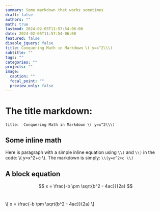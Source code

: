 ```yaml
---
summary: Some markdown that works sometimes
draft: false
authors: ""
math: true
lastmod: 2024-02-05T11:57:54-06:00
date: 2024-02-05T11:57:54-06:00
featured: false
disable_jquery: false
title: Conquering Math in Markdown \( y=x^2\\\)
subtitle: ""
tags: ""
categories: ""
projects: ""
image:
  caption: ""
  focal_point: ""
  preview_only: false
---
```


# The title markdown: 
`` title:  Conquering Math in Markdown \( y=x^2\\\) ``


## Some inline math

Here is paragraph with a simple inline equation using ``\\(`` and ``\\)`` in the code: \\( y=x^2+c \\). The markdown is simply: 
``
 \\(y=x^2+c \\)
``
## A block equation

$$
x = \frac{-b \pm \sqrt{b^2 - 4ac}}{2a}
$$
<br> 
   


\\[
x = \frac{-b \pm \sqrt{b^2 - 4ac}}{2a}
\\]